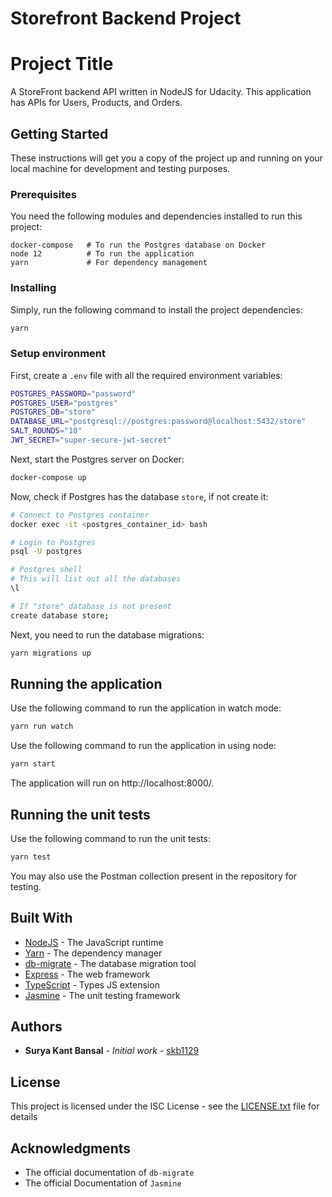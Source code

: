 # Storefront Backend Project

# Project Title

A StoreFront backend API written in NodeJS for Udacity. This application has APIs for Users, Products, and Orders.

## Getting Started

These instructions will get you a copy of the project up and running on your local machine for development and testing
purposes.

### Prerequisites

You need the following modules and dependencies installed to run this project:
```
docker-compose   # To run the Postgres database on Docker
node 12          # To run the application
yarn             # For dependency management
```

### Installing

Simply, run the following command to install the project dependencies:
```bash
yarn
```

### Setup environment

First, create a `.env` file with all the required environment variables:
```bash
POSTGRES_PASSWORD="password"
POSTGRES_USER="postgres"
POSTGRES_DB="store"
DATABASE_URL="postgresql://postgres:password@localhost:5432/store"
SALT_ROUNDS="10"
JWT_SECRET="super-secure-jwt-secret"
```

Next, start the Postgres server on Docker:
```bash
docker-compose up
```

Now, check if Postgres has the database `store`, if not create it:
```bash
# Connect to Postgres container
docker exec -it <postgres_container_id> bash

# Login to Postgres
psql -U postgres

# Postgres shell
# This will list out all the databases
\l

# If "store" database is not present
create database store; 
```

Next, you need to run the database migrations:
```bash
yarn migrations up
```

## Running the application

Use the following command to run the application in watch mode:
```bash
yarn run watch
```

Use the following command to run the application in using node:
```bash
yarn start
```

The application will run on http://localhost:8000/.

## Running the unit tests

Use the following command to run the unit tests:
```bash
yarn test
```

You may also use the Postman collection present in the repository for testing.

## Built With

* [NodeJS](https://nodejs.org/) - The JavaScript runtime
* [Yarn](https://yarnpkg.com/) - The dependency manager
* [db-migrate](https://db-migrate.readthedocs.io/en/latest/) - The database migration tool
* [Express](https://expressjs.com) - The web framework
* [TypeScript](https://www.typescriptlang.org/) - Types JS extension
* [Jasmine](https://jasmine.github.io/) - The unit testing framework

## Authors

* **Surya Kant Bansal** - *Initial work* - [skb1129](https://github.com/skb1129)

## License

This project is licensed under the ISC License - see the [LICENSE.txt](LICENSE.txt) file for details

## Acknowledgments

* The official documentation of `db-migrate`
* The official Documentation of `Jasmine`
